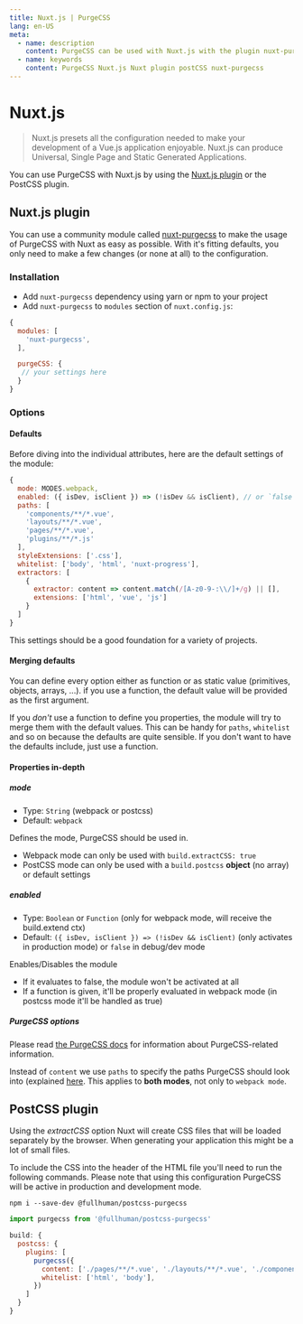 ```yaml
---
title: Nuxt.js | PurgeCSS
lang: en-US
meta:
  - name: description
    content: PurgeCSS can be used with Nuxt.js with the plugin nuxt-purgecss or with the PostCSS plugin.
  - name: keywords
    content: PurgeCSS Nuxt.js Nuxt plugin postCSS nuxt-purgecss
---
```


# Nuxt.js

> Nuxt.js presets all the configuration needed to make your development of a Vue.js application enjoyable. Nuxt.js can produce Universal, Single Page and Static Generated Applications.

You can use PurgeCSS with Nuxt.js by using the [Nuxt.js plugin](https://github.com/Developmint/nuxt-purgecss) or the PostCSS plugin.

## Nuxt.js plugin

You can use a community module called [nuxt-purgecss](https://github.com/Developmint/nuxt-purgecss) to make the usage of PurgeCSS with Nuxt as easy as possible. With it's fitting defaults, you only need to make a few changes (or none at all)
to the configuration.

### Installation

- Add `nuxt-purgecss` dependency using yarn or npm to your project
- Add `nuxt-purgecss` to `modules` section of `nuxt.config.js`:

```js
{
  modules: [
    'nuxt-purgecss',
  ],

  purgeCSS: {
   // your settings here
  }
}
```

### Options

#### Defaults

Before diving into the individual attributes, here are the default settings of the module:

```js
{
  mode: MODES.webpack,
  enabled: ({ isDev, isClient }) => (!isDev && isClient), // or `false` when in dev/debug mode
  paths: [
    'components/**/*.vue',
    'layouts/**/*.vue',
    'pages/**/*.vue',
    'plugins/**/*.js'
  ],
  styleExtensions: ['.css'],
  whitelist: ['body', 'html', 'nuxt-progress'],
  extractors: [
    {
      extractor: content => content.match(/[A-z0-9-:\\/]+/g) || [],
      extensions: ['html', 'vue', 'js']
    }
  ]
}
```

This settings should be a good foundation for a variety of projects.

#### Merging defaults

You can define every option either as function or as static value (primitives, objects, arrays, ...).
if you use a function, the default value will be provided as the first argument.

If you *don't* use a function to define you properties, the module will try to
merge them with the default values. This can be handy for `paths`, `whitelist` and so on because
the defaults are quite sensible. If you don't want to have the defaults include, just use a function.

#### Properties in-depth

##### mode

* Type: `String` (webpack or postcss)
* Default: `webpack`

Defines the mode, PurgeCSS should be used in.

* Webpack mode can only be used with `build.extractCSS: true`
* PostCSS mode can only be used with a `build.postcss` **object** (no array) or default settings

##### enabled

* Type: `Boolean` or `Function` (only for webpack mode, will receive the build.extend ctx)
* Default: `({ isDev, isClient }) => (!isDev && isClient)` (only activates in production mode) or `false` in debug/dev mode

Enables/Disables the module

* If it evaluates to false, the module won't be activated at all
* If a function is given, it'll be properly evaluated in webpack mode (in postcss mode it'll be handled as true)


##### PurgeCSS options

Please read [the PurgeCSS docs](https://www.purgecss.com/configuration) for information about
PurgeCSS-related information.

Instead of `content` we use `paths` to specify the paths PurgeCSS should look into (explained [here](https://www.purgecss.com/with-webpack#options).
This applies to **both modes**, not only to `webpack mode`.

## PostCSS plugin

Using the *extractCSS* option Nuxt will create CSS files that will be loaded separately by the browser.
When generating your application this might be a lot of small files.

To include the CSS into the header of the HTML file you'll need to run the following commands. 
Please note that using this configuration PurgeCSS will be active in production and development mode.

```text
npm i --save-dev @fullhuman/postcss-purgecss
```

```js
import purgecss from '@fullhuman/postcss-purgecss'
```

```javascript
build: {
  postcss: {
    plugins: [
      purgecss({
        content: ['./pages/**/*.vue', './layouts/**/*.vue', './components/**/*.vue'],
        whitelist: ['html', 'body'],
      })
    ]
  }
}
```